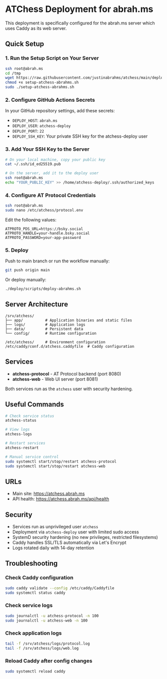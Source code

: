 # ATChess Deployment for abrah.ms

This deployment is specifically configured for the abrah.ms server which uses Caddy as its web server.

## Quick Setup

### 1. Run the Setup Script on Your Server

```bash
ssh root@abrah.ms
cd /tmp
wget https://raw.githubusercontent.com/justinabrahms/atchess/main/deploy/scripts/setup-atchess-abrahms.sh
chmod +x setup-atchess-abrahms.sh
sudo ./setup-atchess-abrahms.sh
```

### 2. Configure GitHub Actions Secrets

In your GitHub repository settings, add these secrets:

- `DEPLOY_HOST`: `abrah.ms`
- `DEPLOY_USER`: `atchess-deploy`
- `DEPLOY_PORT`: `22`
- `DEPLOY_SSH_KEY`: Your private SSH key for the atchess-deploy user

### 3. Add Your SSH Key to the Server

```bash
# On your local machine, copy your public key
cat ~/.ssh/id_ed25519.pub

# On the server, add it to the deploy user
ssh root@abrah.ms
echo "YOUR_PUBLIC_KEY" >> /home/atchess-deploy/.ssh/authorized_keys
```

### 4. Configure AT Protocol Credentials

```bash
ssh root@abrah.ms
sudo nano /etc/atchess/protocol.env
```

Edit the following values:
```env
ATPROTO_PDS_URL=https://bsky.social
ATPROTO_HANDLE=your-handle.bsky.social
ATPROTO_PASSWORD=your-app-password
```

### 5. Deploy

Push to main branch or run the workflow manually:

```bash
git push origin main
```

Or deploy manually:
```bash
./deploy/scripts/deploy-abrahms.sh
```

## Server Architecture

```
/srv/atchess/
├── app/          # Application binaries and static files
├── logs/         # Application logs
├── data/         # Persistent data
└── config/       # Runtime configuration

/etc/atchess/     # Environment configuration
/etc/caddy/conf.d/atchess.caddyfile  # Caddy configuration
```

## Services

- **atchess-protocol** - AT Protocol backend (port 8080)
- **atchess-web** - Web UI server (port 8081)

Both services run as the `atchess` user with security hardening.

## Useful Commands

```bash
# Check service status
atchess-status

# View logs
atchess-logs

# Restart services
atchess-restart

# Manual service control
sudo systemctl start/stop/restart atchess-protocol
sudo systemctl start/stop/restart atchess-web
```

## URLs

- Main site: https://atchess.abrah.ms
- API health: https://atchess.abrah.ms/api/health

## Security

- Services run as unprivileged user `atchess`
- Deployment via `atchess-deploy` user with limited sudo access
- SystemD security hardening (no new privileges, restricted filesystems)
- Caddy handles SSL/TLS automatically via Let's Encrypt
- Logs rotated daily with 14-day retention

## Troubleshooting

### Check Caddy configuration
```bash
sudo caddy validate --config /etc/caddy/Caddyfile
sudo systemctl status caddy
```

### Check service logs
```bash
sudo journalctl -u atchess-protocol -n 100
sudo journalctl -u atchess-web -n 100
```

### Check application logs
```bash
tail -f /srv/atchess/logs/protocol.log
tail -f /srv/atchess/logs/web.log
```

### Reload Caddy after config changes
```bash
sudo systemctl reload caddy
```